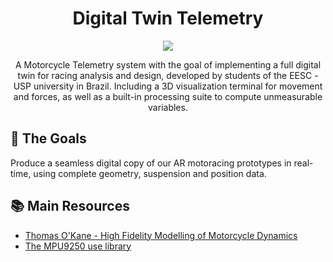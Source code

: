 <h1 align="center">
    Digital Twin Telemetry
</h1>

<p align="center">
  <img src="https://github.com/eescuspguepardo/Panthera/blob/main/PANTHERA_Logotype.png" alt=" " />
</p>

<p align="center">
    A Motorcycle Telemetry system with the goal of implementing a full digital twin for racing analysis
  and design, developed by students of the EESC - USP university in Brazil. Including a 3D visualization terminal 
    for movement and forces, as well as a built-in processing suite to compute unmeasurable variables.
</p>

## 🎯 The Goals

Produce a seamless digital copy of our AR motoracing prototypes in real-time, using complete geometry, suspension and position data.

## 📚 Main Resources

- [Thomas O'Kane - High Fidelity Modelling of Motorcycle Dynamics](https://mural.maynoothuniversity.ie/12555/)
- [The MPU9250 use library](https://github.com/kriswiner/MPU9250)
